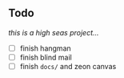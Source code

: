 ## Todo
_this is a high seas project..._
- [ ] finish hangman
- [ ] finish blind mail
- [ ] finish `docs/` and zeon canvas